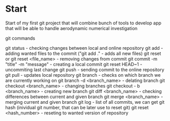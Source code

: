 # Start

Start of my first git project that will combine bunch of tools to develop app that will be able to handle aerodynamic numerical investigation

git commands 

git status - checking changes between local and online repository
git add - adding wanted files to the commit ("git add ." - adds all new files)
git reset or git reset <file_name> - removing changes from commit
git commit -m "title" -m "message" - creating a local commit
git reset HEAD~1 - uncommiting last change
git push - sending commit to the online repository
git pull - updates local repository 
git branch - checks on which branch we are currently working on
git branch -d <branch_name> - delating branch
git checkout <branch_name> - changing branches
git checkout - b <branch_name> - creating new branch 
git diff <branch_name> - checking differences between current and given branch
git merge <branch_name> - merging current and given branch
git log - list of all commits, we can get git hash (inividual git number, that can be later use to reset git)
git reset <hash_number> - reseting to wanted version of repository

